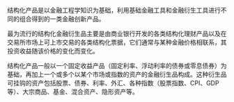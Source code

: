 结构化产品是以金融工程学知识为基础，利用基础金融工具和金融衍生工具进行不同的组合得到的一类金融创新产品。

最为流行的结构化金融衍生品主要是由商业银行开发的各类结构化理财产品以及在交易所市场上可上市交易的各类结构化票据，它们通常与某种金融价格相联系，其投资收益随该价格的变化而变化。

结构化产品一般以一个固定收益产品（固定利率、浮动利率的债券或零息债券）为基础，再加上一个或多个以某个市场或指数的资产的金融衍生品构成。这种衍生品可挂钩的资产包括股票、债券、利率、外汇、各种指数（股票指数、CPI、GDP等）、大宗商品、基金、混合资产、隐形资产等。